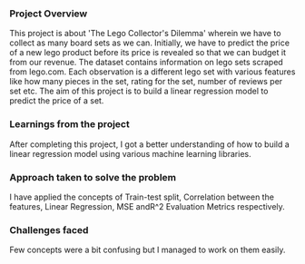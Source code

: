 ### Project Overview

 This project is about 'The Lego Collector's Dilemma' wherein we have to collect as many board sets as we can. Initially, we have to predict the price of a new lego product before its price is revealed so that we can budget it from our revenue. The dataset contains information on lego sets scraped from lego.com. Each observation is a different lego set with various features like how many pieces in the set, rating for the set, number of reviews per set etc. The aim of this project is to build a linear regression model to predict the price of a set.


### Learnings from the project

 After completing this project, I got a better understanding of how to build a linear regression model using various machine learning libraries.


### Approach taken to solve the problem

 I have applied the concepts of Train-test split, Correlation between the features, Linear Regression, MSE andR^2 Evaluation Metrics respectively.


### Challenges faced

 Few concepts were a bit confusing but I managed to work on them easily.


